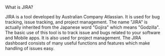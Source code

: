 What is JIRA?

JIRA is a tool developed by Australian Company Atlassian. 
It is used for 
bug tracking, issue tracking, and project management. 
The name "JIRA" is actually inherited from the Japanese
word "Gojira" which means "Godzilla".
The basic use of this tool is to track 
issue and bugs related to your software and Mobile 
apps. It is also used for project management. The 
JIRA dashboard consists of many useful functions 
and features which make handling of issues easy.
 